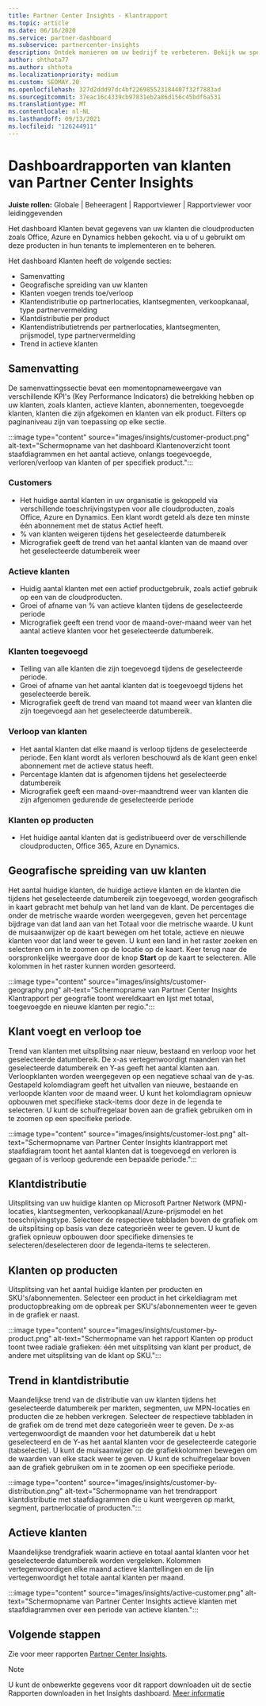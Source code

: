 ```yaml
---
title: Partner Center Insights - Klantrapport
ms.topic: article
ms.date: 06/16/2020
ms.service: partner-dashboard
ms.subservice: partnercenter-insights
description: Ontdek manieren om uw bedrijf te verbeteren. Bekijk uw specifieke klanttrends per geografie, per product en andere kenmerken.
author: shthota77
ms.author: shthota
ms.localizationpriority: medium
ms.custom: SEOMAY.20
ms.openlocfilehash: 327d2ddd97dc4bf226985523184407f32f7883ad
ms.sourcegitcommit: 37eac16c4339cb97831eb2a86d156c45bdf6a531
ms.translationtype: MT
ms.contentlocale: nl-NL
ms.lasthandoff: 09/13/2021
ms.locfileid: "126244911"
---
```

# <a name="customers-dashboard-reports-from-partner-center-insights"></a>Dashboardrapporten van klanten van Partner Center Insights

**Juiste rollen:** Globale | Beheeragent | Rapportviewer | Rapportviewer voor leidinggevenden

Het dashboard Klanten bevat gegevens van uw klanten die cloudproducten zoals Office, Azure en Dynamics hebben gekocht. via u of u gebruikt om deze producten in hun tenants te implementeren en te beheren. 
 
Het dashboard Klanten heeft de volgende secties: 

- Samenvatting  
- Geografische spreiding van uw klanten 
- Klanten voegen trends toe/verloop 
- Klantendistributie op partnerlocaties, klantsegmenten, verkoopkanaal, type partnervermelding 
- Klantdistributie per product 
- Klantendistributietrends per partnerlocaties, klantsegmenten, prijsmodel, type partnervermelding 
- Trend in actieve klanten 

## <a name="summary"></a>Samenvatting

De samenvattingssectie bevat een momentopnameweergave van verschillende KPI's (Key Performance Indicators) die betrekking hebben op uw klanten, zoals klanten, actieve klanten, abonnementen, toegevoegde klanten, klanten die zijn afgekomen en klanten van elk product. Filters op paginaniveau zijn van toepassing op elke sectie.

:::image type="content" source="images/insights/customer-product.png" alt-text="Schermopname van het dashboard Klantenoverzicht toont staafdiagrammen en het aantal actieve, onlangs toegevoegde, verloren/verloop van klanten of per specifiek product.":::

### <a name="customers"></a>Customers

- Het huidige aantal klanten in uw organisatie is gekoppeld via verschillende toeschrijvingstypen voor alle cloudproducten, zoals Office, Azure en Dynamics. Een klant wordt geteld als deze ten minste één abonnement met de status Actief heeft.  
- % van klanten weigeren tijdens het geselecteerde datumbereik 
- Micrografiek geeft de trend van het aantal klanten van de maand over het geselecteerde datumbereik weer

### <a name="active-customers"></a>Actieve klanten

- Huidig aantal klanten met een actief productgebruik, zoals actief gebruik op een van de cloudproducten.
- Groei of afname van % van actieve klanten tijdens de geselecteerde periode
- Micrografiek geeft een trend voor de maand-over-maand weer van het aantal actieve klanten voor het geselecteerde datumbereik.

### <a name="customers-added"></a>Klanten toegevoegd

- Telling van alle klanten die zijn toegevoegd tijdens de geselecteerde periode.
- Groei of afname van het aantal klanten dat is toegevoegd tijdens het geselecteerde bereik.
- Micrografiek geeft de trend van maand tot maand weer van klanten die zijn toegevoegd aan het geselecteerde datumbereik.

### <a name="customers-churned"></a>Verloop van klanten
- Het aantal klanten dat elke maand is verloop tijdens de geselecteerde periode. Een klant wordt als verloren beschouwd als de klant geen enkel abonnement met de actieve status heeft. 
- Percentage klanten dat is afgenomen tijdens het geselecteerde datumbereik 
- Micrografiek geeft een maand-over-maandtrend weer van klanten die zijn afgenomen gedurende de geselecteerde periode 
 
### <a name="customers-by-products"></a>Klanten op producten

- Het huidige aantal klanten dat is gedistribueerd over de verschillende cloudproducten, Office 365, Azure en Dynamics.  

## <a name="geographical-spread-of-your-customers"></a>Geografische spreiding van uw klanten

Het aantal huidige klanten, de huidige actieve klanten en de klanten die tijdens het geselecteerde datumbereik zijn toegevoegd, worden geografisch in kaart gebracht met behulp van het land van de klant. De percentages die onder de metrische waarde worden weergegeven, geven het percentage bijdrage van dat land aan van het Totaal voor die metrische waarde. U kunt de muisaanwijzer op de kaart bewegen om het totale, actieve en nieuwe klanten voor dat land weer te geven. U kunt een land in het raster zoeken en selecteren om in te zoomen op de locatie op de kaart. Keer terug naar de oorspronkelijke weergave door de knop **Start** op de kaart te selecteren. Alle kolommen in het raster kunnen worden gesorteerd.  

:::image type="content" source="images/insights/customer-geography.png" alt-text="Schermopname van Partner Center Insights Klantrapport per geografie toont wereldkaart en lijst met totaal, toegevoegde en nieuwe klanten per regio.":::

## <a name="customer-adds-and-churns"></a>Klant voegt en verloop toe

Trend van klanten met uitsplitsing naar nieuw, bestaand en verloop voor het geselecteerde datumbereik. De x-as vertegenwoordigt maanden van het geselecteerde datumbereik en Y-as geeft het aantal klanten aan. Verloopklanten worden weergegeven op een negatieve schaal van de y-as. Gestapeld kolomdiagram geeft het uitvallen van nieuwe, bestaande en verloopde klanten voor de maand weer. U kunt het kolomdiagram opnieuw opbouwen met specifieke stack-items door deze in de legenda te selecteren. U kunt de schuifregelaar boven aan de grafiek gebruiken om in te zoomen op een specifieke periode. 

:::image type="content" source="images/insights/customer-lost.png" alt-text="Schermopname van Partner Center Insights klantrapport met staafdiagram toont het aantal klanten dat is toegevoegd en verloren is gegaan of is verloop gedurende een bepaalde periode.":::

## <a name="customer-distribution"></a>Klantdistributie

Uitsplitsing van uw huidige klanten op Microsoft Partner Network (MPN)-locaties, klantsegmenten, verkoopkanaal/Azure-prijsmodel en het toeschrijvingstype. Selecteer de respectieve tabbladen boven de grafiek om de uitsplitsing op basis van deze categorieën weer te geven. U kunt de grafiek opnieuw opbouwen door specifieke dimensies te selecteren/deselecteren door de legenda-items te selecteren. 

## <a name="customers-by-products"></a>Klanten op producten

Uitsplitsing van het aantal huidige klanten per producten en SKU's/abonnementen. Selecteer een product in het cirkeldiagram met productopbreaking om de opbreak per SKU's/abonnementen weer te geven in de grafiek er naast.

:::image type="content" source="images/insights/customer-by-product.png" alt-text="Schermopname van het rapport Klanten op product toont twee radiale grafieken: één met uitsplitsing van klant per product, de andere met uitsplitsing van de klant op SKU.":::

## <a name="customer-distribution-trend"></a>Trend in klantdistributie 

Maandelijkse trend van de distributie van uw klanten tijdens het geselecteerde datumbereik per markten, segmenten, uw MPN-locaties en producten die ze hebben verkregen. Selecteer de respectieve tabbladen in de grafiek om de trend met deze categorieën weer te geven. De x-as vertegenwoordigt de maanden voor het datumbereik dat u hebt geselecteerd en de Y-as het aantal klanten voor de geselecteerde categorie (tabselectie). U kunt de muisaanwijzer op de grafiekkolommen bewegen om de waarden van elke stack weer te geven. U kunt de schuifregelaar boven aan de grafiek gebruiken om in te zoomen op een specifieke periode.   

:::image type="content" source="images/insights/customer-by-distribution.png" alt-text="Schermopname van het trendrapport klantdistributie met staafdiagrammen die u kunt weergeven op markt, segment, partnerlocatie of producten.":::

## <a name="active-customers"></a>Actieve klanten

Maandelijkse trendgrafiek waarin actieve en totaal aantal klanten voor het geselecteerde datumbereik worden vergeleken. Kolommen vertegenwoordigen elke maand actieve klanttellingen en de lijn vertegenwoordigt het totale aantal klanten per maand. 

:::image type="content" source="images/insights/active-customer.png" alt-text="Schermopname van Partner Center Insights actieve klanten met staafdiagrammen over een periode van actieve klanten.":::

## <a name="next-steps"></a>Volgende stappen

Zie voor meer rapporten [Partner Center Insights](partner-center-insights.md).

>[!NOTE]
> U kunt de onbewerkte gegevens voor dit rapport downloaden uit de sectie Rapporten downloaden in het Insights dashboard. [Meer informatie](insights-download-reports.md) 
